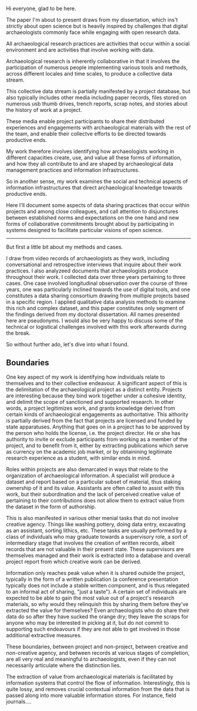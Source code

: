 

Hi everyone, glad to be here.

The paper I'm about to present draws from my dissertation, which ins't strictly about open science but is heavily inspired by challenges that digital archaeologists commonly face while engaging with open research data.

All archaeological research practices are activities that occur within a social environment and are activities that involve working with data.

Archaeological research is inherently collaborative in that it involves the participation of numerous people implementing various tools and methods, across different locales and time scales, to produce a collective data stream.

This collective data stream is partially manifested by a project database, but also typically includes other media including paper records, files stored on numerous usb thumb drives, trench reports, scrap notes, and stories about the history of work at a project.

These media enable project participants to share their distributed experiences and engagements with archaeological materials with the rest of the team, and enable their collectve efforts to be directed towards productive ends.

My work therefore involves identifying how archaeologists working in different capacities create, use, and value all these forms of information, and how they all contribute to and are shaped by archaeological data management practices and information infrastructures.

So in another sense, my work examines the social and technical aspects of information infrastructures that direct archaeological knowledge towards productive ends.

Here I'll document some aspects of data sharing practices that occur within projects and among close colleagues, and call attention to disjunctures between established norms and expectations on the one hand and new forms of collaborative commitments brought about by participating in systems designed to facilitate particular visions of open science.

---

But first a little bit about my methods and cases.

I draw from video records of archaeologists as they work, including conversational and retrospective interviews that inquire about their work practices. I also analyzeed documents that archaeologists produce throughout their work. I collected data over three years pertaining to three cases. One case involved longitudinal observation over the course of three years, one was particularly inclined towards the use of digital tools, and one constitutes a data sharing consortium drawing from multiple projects based in a specific region. I applied qualitative data analysis methods to examine this rich and complex dataset, and this paper constitutes only segment of the findings derived from my doctoral dissertation. All names presented here are pseudonyms. I would also be very happy to discuss some of the technical or logistical challenges involved with this work afterwards during the break.

So without further ado, let's dive into what I found.

## Boundaries

One key aspect of my work is identifying how individuals relate to themselves and to their collective endeavour. A significant aspect of this is the delimitation of the archaeological project as a distinct entity. Projects are interesting because they bind work together under a cohesive identity, and delimit the scope of sanctioned and supported research. In other words, a project legitimizes work, and grants knowledge derived from certain kinds of archaeological engagements as authoritative. This aithority is partially derived from the fact that projects are licensed and funded by state apparatuses. Anything that goes on in a project has to be approved by the person who holds the license, i.e. the project director. He or she has authority to invite or exclude participants from working as a member of the project, and to benefit from it, either by extracting publications which serve as currency on the academic job market, or by obtainining legitimate research experience as a student, with similar ends in mind.

<highlight specific sayings supporting these claims>

Roles within projects are also demarcated in ways that relate to the organization of archaeological information. A specialist will produce a dataset and report based on a particular subset of material, thus staking ownership of it and its value. Assistants are often called to assist with this work, but their subordination and the lack of perceived creative value of pertaining to their contributions does not allow them to extract value from the dataset in the form of authorship.

This is also manifested in various other menial tasks that do not involve creative agency. Things like washing pottery, doing data entry, excavating as an assistant, sorting lithics, etc. These tasks are usually performed by a class of individuals who may graduate towards a supervisory role, a sort of intermediary stage that involves the creation of written records, albeit records that are not valuable in their present state. These supervisors are themselves managed and their work is extracted into a database and overall project report from which creative work can be derived.

Information only reaches peak value when it is shared outside the project, typically in the form of a written publication (a conference presentation typically does not include a stable written component, and is thus relegated to an informal act of sharing, "just a taste"). A certain set of individuals are expected to be able to gain the most value out of a project's research materials, so why would they relinquish this by sharing them before they've extracted the value for themselves? Even archaeologists who do share their data do so after they have sucked the orange dry; they leave the scraps for anyone who may be interested in picking at it, but do not commit to supporting such endeavours if they are not able to get involved in those additional extractive measures.

These boundaries, between project and non-project, between creative and non-creative agency, and between records at various stages of completion, are all very real and meaningful to archaeologists, even if they can not necessarily articulate where the distinction lies.

The extraction of value from archaeological materials is facilitated by information systems that control the flow of information. Interestingly, this is quite lossy, and removes crucial contextual information from the data that is passed along into more valuable information stores. For instance, field journals....














